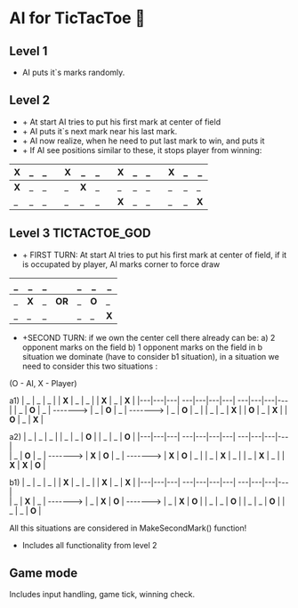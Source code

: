 # AI for TicTacToe :game_die:

## Level 1
- AI puts it`s marks randomly.


## Level 2
- \+ At start AI tries to put his first mark at center of field
- \+ AI puts it`s next mark near his last mark.
- \+ AI now realize, when he need to put last mark to win, and puts it
- \+ If AI see positions similar to these, it stops player from winning:

| X | _ | _ |   | X | _ | _ |   | X | _ | _ |   | X | _ | _ |
|---|---|---|---|---|---|---|---|---|---|---|---|---|---|---|
| **X** | _ | _ |   | _ | **X** | _ |   | _ | _ | _ |   | _ | _ | _ |
| _ | _ | _ |   | _ | _ | _ |   | **X** | _ | _ |   | _ | _ | **X** |


## Level 3 TICTACTOE_GOD
- \+ FIRST TURN:
 At start AI tries to put his first mark at center of field, 
 if it is occupated by player, AI marks corner to force draw

| _ | _ | _ |   | _ | _ | _ | 
|---|---|---|---|---|---|---|
| _ | **X** | _ | **OR** | _ | **O** | _ |
| _ | _ | _ |   | _ | _ | **X** |

- \+SECOND TURN: 
 if we own the center cell there already can be:
 a) 2 opponent marks on the field
 b) 1 opponent marks on the field
 in b situation we dominate (have to consider b1 situation), in a situation we need to consider this two situations :

(O - AI, X - Player)

a1)
| _ | _ | _ |               | **X** | _ | _ |           | **X** | _ | **X** |
|---|---|---|            ---|---|---|---|            ---|---|---|---|
| _ | **O** | _ |  -------> | _ | **O** | _ | ------->  | _ | **O** | _ |
| _ | _ | **X** |           | **O** | _ | **X** |       | **O** | _ | **X** |

a2)
| _ | _ | _ |               | _ | _ | **O** |                | _ | _ | **O** | 
|---|---|---|            ---|---|---|---|                 ---|---|---|---|  
| _ | **O** | _ |  -------> |  **X** | **O** | _ | ------->  |  **X** | **O** | _ |
| _ | **X** | _ |           | _ | **X** | _ |                | **X** | **X** | **O** |

b1)
| _ | _ | _ |               | **X** | _ | _ |                | **X** | _ | **X** | 
|---|---|---|            ---|---|---|---|                 ---|---|---|---|  
| _ | **X** | _ |  -------> | _ | **X** | **O** | ------->  | _ | **X** | **O** |
| _ | _ | **O** |           | _ | _ | **O** |                | _ | _ | **O** |

 All this situations are considered in MakeSecondMark() function!

- Includes all functionality from level 2


## Game mode
Includes input handling, game tick, winning check.